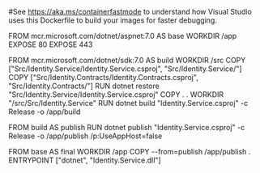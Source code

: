 #See https://aka.ms/containerfastmode to understand how Visual Studio uses this Dockerfile to build your images for faster debugging.

FROM mcr.microsoft.com/dotnet/aspnet:7.0 AS base
WORKDIR /app
EXPOSE 80
EXPOSE 443

FROM mcr.microsoft.com/dotnet/sdk:7.0 AS build
WORKDIR /src
COPY ["Src/Identity.Service/Identity.Service.csproj", "Src/Identity.Service/"]
COPY ["Src/Identity.Contracts/Identity.Contracts.csproj", "Src/Identity.Contracts/"]
RUN dotnet restore "Src/Identity.Service/Identity.Service.csproj"
COPY . .
WORKDIR "/src/Src/Identity.Service"
RUN dotnet build "Identity.Service.csproj" -c Release -o /app/build

FROM build AS publish
RUN dotnet publish "Identity.Service.csproj" -c Release -o /app/publish /p:UseAppHost=false

FROM base AS final
WORKDIR /app
COPY --from=publish /app/publish .
ENTRYPOINT ["dotnet", "Identity.Service.dll"]